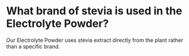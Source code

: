 # What brand of stevia is used in the Electrolyte Powder?

Our Electrolyte Powder uses stevia extract directly from the plant rather than a specific brand.